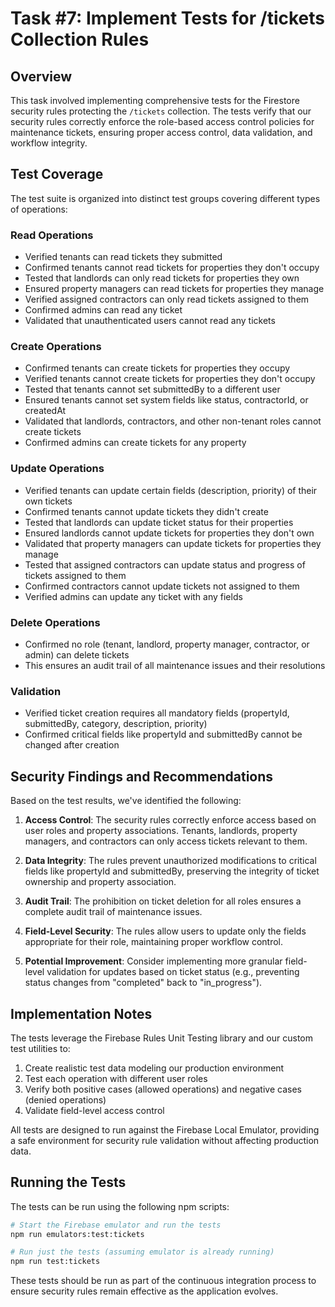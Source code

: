 # Task #7: Implement Tests for /tickets Collection Rules

## Overview

This task involved implementing comprehensive tests for the Firestore security rules protecting the `/tickets` collection. The tests verify that our security rules correctly enforce the role-based access control policies for maintenance tickets, ensuring proper access control, data validation, and workflow integrity.

## Test Coverage

The test suite is organized into distinct test groups covering different types of operations:

### Read Operations
- Verified tenants can read tickets they submitted
- Confirmed tenants cannot read tickets for properties they don't occupy
- Tested that landlords can only read tickets for properties they own
- Ensured property managers can read tickets for properties they manage
- Verified assigned contractors can only read tickets assigned to them
- Confirmed admins can read any ticket
- Validated that unauthenticated users cannot read any tickets

### Create Operations
- Confirmed tenants can create tickets for properties they occupy
- Verified tenants cannot create tickets for properties they don't occupy
- Tested that tenants cannot set submittedBy to a different user
- Ensured tenants cannot set system fields like status, contractorId, or createdAt
- Validated that landlords, contractors, and other non-tenant roles cannot create tickets
- Confirmed admins can create tickets for any property

### Update Operations
- Verified tenants can update certain fields (description, priority) of their own tickets
- Confirmed tenants cannot update tickets they didn't create
- Tested that landlords can update ticket status for their properties
- Ensured landlords cannot update tickets for properties they don't own
- Validated that property managers can update tickets for properties they manage
- Tested that assigned contractors can update status and progress of tickets assigned to them
- Confirmed contractors cannot update tickets not assigned to them
- Verified admins can update any ticket with any fields

### Delete Operations
- Confirmed no role (tenant, landlord, property manager, contractor, or admin) can delete tickets
- This ensures an audit trail of all maintenance issues and their resolutions

### Validation
- Verified ticket creation requires all mandatory fields (propertyId, submittedBy, category, description, priority)
- Confirmed critical fields like propertyId and submittedBy cannot be changed after creation

## Security Findings and Recommendations

Based on the test results, we've identified the following:

1. **Access Control**: The security rules correctly enforce access based on user roles and property associations. Tenants, landlords, property managers, and contractors can only access tickets relevant to them.

2. **Data Integrity**: The rules prevent unauthorized modifications to critical fields like propertyId and submittedBy, preserving the integrity of ticket ownership and property association.

3. **Audit Trail**: The prohibition on ticket deletion for all roles ensures a complete audit trail of maintenance issues.

4. **Field-Level Security**: The rules allow users to update only the fields appropriate for their role, maintaining proper workflow control.

5. **Potential Improvement**: Consider implementing more granular field-level validation for updates based on ticket status (e.g., preventing status changes from "completed" back to "in_progress").

## Implementation Notes

The tests leverage the Firebase Rules Unit Testing library and our custom test utilities to:

1. Create realistic test data modeling our production environment
2. Test each operation with different user roles
3. Verify both positive cases (allowed operations) and negative cases (denied operations)
4. Validate field-level access control

All tests are designed to run against the Firebase Local Emulator, providing a safe environment for security rule validation without affecting production data.

## Running the Tests

The tests can be run using the following npm scripts:

```bash
# Start the Firebase emulator and run the tests
npm run emulators:test:tickets

# Run just the tests (assuming emulator is already running)
npm run test:tickets
```

These tests should be run as part of the continuous integration process to ensure security rules remain effective as the application evolves. 
